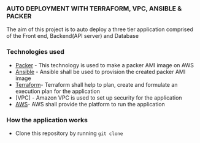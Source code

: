### AUTO DEPLOYMENT WITH TERRAFORM, VPC, ANSIBLE & PACKER
The aim of this project is to auto deploy a three tier application comprised of the Front end, Backend(API server) and Database

### Technologies used
- [Packer](https://www.packer.io/) - This technology is used to make a packer AMI image on AWS
- [Ansible](www.ansible.com) - Ansible shall be used to provision the created packer AMI image
- [Terraform](https://www.terraform.io/)- Terraform shall help to plan, create and formulate an execution plan for the application
- [VPC] - Amazon VPC is used to set up security for the application
- [AWS](https://aws.amazon.com/)- AWS shall provide the platform to run the application

### How the application works
- Clone this repository by running `git clone`